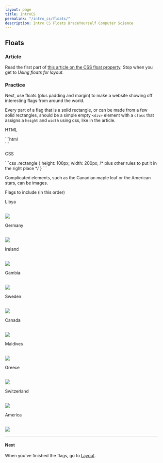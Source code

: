 ```yaml
---
layout: page
title: IntroCS
permalink: "/intro_cs/floats/"
description: Intro CS Floats BraceYourself Computer Science
---
```


## Floats

### Article

<div class="section" markdown="1">

Read the first part of [this article on the CSS float property](http://alistapart.com/article/css-floats-101). Stop when you get to *Using floats for layout*.

</div>

### Practice

<div class="section" markdown="1">

Next, use floats (plus padding and margin) to make a website showing off interesting flags from around the world.

Every part of a flag that is a solid rectangle, or can be made from a few solid rectangles, should be a simple empty `<div>` element with a `class` that assigns a `height` and `width` using css, like in the article.

<p class="label">HTML</p>
```html
<div class="rectangle"></div>
```

<p class="label">CSS</p>
```css
.rectangle {
  height: 100px;
  width: 200px;
  /* plus other rules to put it in the right place */
}
```

Complicated elements, such as the Canadian maple leaf or the American stars, can be images.

<p class="section-title callout">Flags to include (in this order)</p>

<p class="label">Libya</p>
<br><img class="flag" src="/public/img/flags/libya.png">

<p class="label">Germany</p>
<br><img class="flag" src="/public/img/flags/germany.png">

<p class="label">Ireland</p>
<br><img class="flag" src="/public/img/flags/ireland.png">

<p class="label">Gambia</p>
<br><img class="flag" src="/public/img/flags/gambia.png">

<p class="label">Sweden</p>
<br><img class="flag" src="/public/img/flags/sweden.svg">

<p class="label">Canada</p>
<br><img class="flag" src="/public/img/flags/canada.png">

<p class="label">Maldives</p>
<br><img class="flag" src="/public/img/flags/maldives.png">

<p class="label">Greece</p>
<br><img class="flag" src="/public/img/flags/greece.png">

<p class="label">Switzerland</p>
<br><img class="flag" src="/public/img/flags/switzerland.gif">

<p class="label">America</p>
<br><img class="flag" src="/public/img/flags/america.png">

</div>

<hr>

#### Next

<div class="section" markdown="1">

When you've finished the flags, go to [Layout](/intro_cs/layout).

</div>